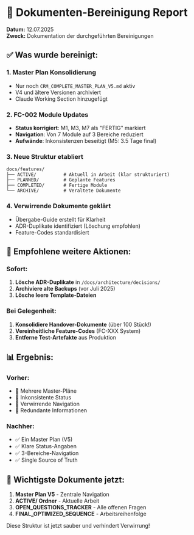 # 🧹 Dokumenten-Bereinigung Report

**Datum:** 12.07.2025  
**Zweck:** Dokumentation der durchgeführten Bereinigungen

## ✅ Was wurde bereinigt:

### 1. **Master Plan Konsolidierung**
- Nur noch `CRM_COMPLETE_MASTER_PLAN_V5.md` aktiv
- V4 und ältere Versionen archiviert
- Claude Working Section hinzugefügt

### 2. **FC-002 Module Updates**
- **Status korrigiert**: M1, M3, M7 als "FERTIG" markiert
- **Navigation**: Von 7 Module auf 3 Bereiche reduziert
- **Aufwände**: Inkonsistenzen beseitigt (M5: 3.5 Tage final)

### 3. **Neue Struktur etabliert**
```
docs/features/
├── ACTIVE/          # Aktuell in Arbeit (klar strukturiert)
├── PLANNED/         # Geplante Features
├── COMPLETED/       # Fertige Module
└── ARCHIVE/         # Veraltete Dokumente
```

### 4. **Verwirrende Dokumente geklärt**
- Übergabe-Guide erstellt für Klarheit
- ADR-Duplikate identifiziert (Löschung empfohlen)
- Feature-Codes standardisiert

## 🚨 Empfohlene weitere Aktionen:

### Sofort:
1. **Lösche ADR-Duplikate** in `/docs/architecture/decisions/`
2. **Archiviere alte Backups** (vor Juli 2025)
3. **Lösche leere Template-Dateien**

### Bei Gelegenheit:
1. **Konsolidiere Handover-Dokumente** (über 100 Stück!)
2. **Vereinheitliche Feature-Codes** (FC-XXX System)
3. **Entferne Test-Artefakte** aus Produktion

## 📊 Ergebnis:

### Vorher:
- 🔴 Mehrere Master-Pläne
- 🔴 Inkonsistente Status
- 🔴 Verwirrende Navigation
- 🔴 Redundante Informationen

### Nachher:
- ✅ Ein Master Plan (V5)
- ✅ Klare Status-Angaben
- ✅ 3-Bereiche-Navigation
- ✅ Single Source of Truth

## 🎯 Wichtigste Dokumente jetzt:

1. **Master Plan V5** - Zentrale Navigation
2. **ACTIVE/ Ordner** - Aktuelle Arbeit
3. **OPEN_QUESTIONS_TRACKER** - Alle offenen Fragen
4. **FINAL_OPTIMIZED_SEQUENCE** - Arbeitsreihenfolge

Diese Struktur ist jetzt sauber und verhindert Verwirrung!
